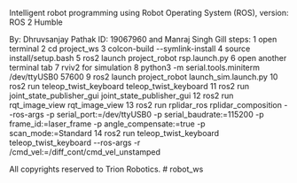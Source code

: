 Intelligent robot programming using Robot Operating System (ROS), version: ROS 2 Humble

By: Dhruvsanjay Pathak ID: 19067960 and Manraj Singh Gill 
steps: 
1 open terminal
2 cd project_ws
3 colcon-build --symlink-install 
4 source install/setup.bash 
5 ros2 launch project_robot rsp.launch.py
6 open another terminal tab
7 rviv2 for simulation 
8 python3 -m serial.tools.miniterm /dev/ttyUSB0 57600
9 ros2 launch project_robot launch_sim.launch.py
10 ros2 run teleop_twist_keyboard teleop_twist_keyboard 
11 ros2 run joint_state_publisher_gui joint_state_publisher_gui
12 ros2 run rqt_image_view rqt_image_view
13 ros2 run rplidar_ros rplidar_composition --ros-args -p serial_port:=/dev/ttyUSB0 -p serial_baudrate:=115200 -p frame_id:=laser_frame -p angle_compensate:=true -p scan_mode:=Standard
14  ros2 run teleop_twist_keyboard teleop_twist_keyboard --ros-args -r /cmd_vel:=/diff_cont/cmd_vel_unstamped 

All copyrights reserved to Trion Robotics. # robot_ws
